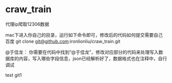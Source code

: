 # craw_train
代理ip爬取12306数据

mac下进入你自己的目录，运行如下命令即可，修改后的代码如何提交需要自己百度
git clone git@github.com:ironlionliu/craw_train.git

@于佳龙：
你需要在代码中找到“@于佳龙”，修改对应部分的代码来处理写入数据库的内容，写入哪些字段信息，json已经解析好了，数据格式也在注释中，自行调试


test git1